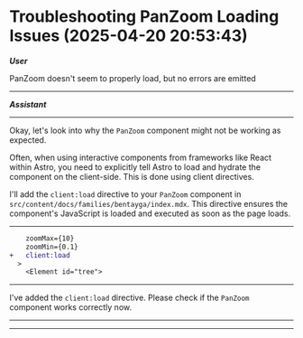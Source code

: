 <!-- Generated by SpecStory -->

# Troubleshooting PanZoom Loading Issues (2025-04-20 20:53:43)

_**User**_

PanZoom doesn't seem to properly load, but no errors are emitted

---

_**Assistant**_



---

Okay, let's look into why the `PanZoom` component might not be working as expected.

Often, when using interactive components from frameworks like React within Astro, you need to explicitly tell Astro to load and hydrate the component on the client-side. This is done using client directives.

I'll add the `client:load` directive to your `PanZoom` component in `src/content/docs/families/bentayga/index.mdx`. This directive ensures the component's JavaScript is loaded and executed as soon as the page loads.



---

```diff
    zoomMax={10}
    zoomMin={0.1}
+   client:load
  >
    <Element id="tree">
```

---

I've added the `client:load` directive. Please check if the `PanZoom` component works correctly now.

---



---

